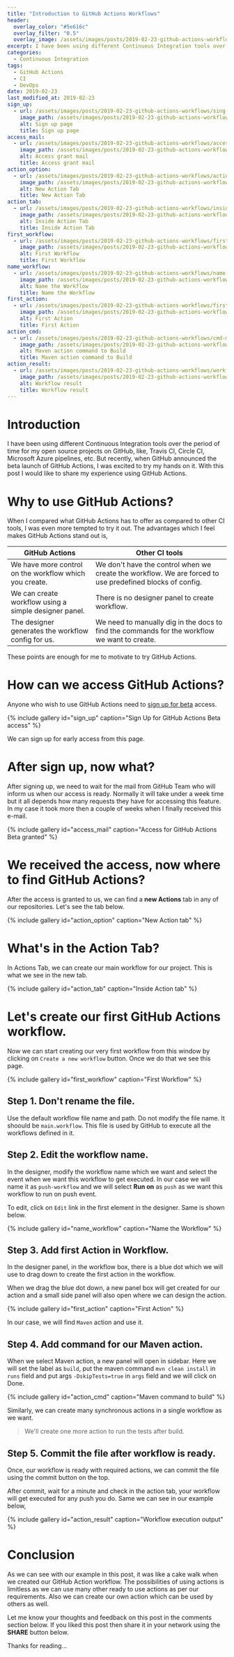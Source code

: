 ```yaml
---
title: "Introduction to GitHub Actions Workflows"
header:
  overlay_color: "#5e616c"
  overlay_filter: "0.5"
  overlay_image: /assets/images/posts/2019-02-23-github-actions-workflows/actions-bg.jpg
excerpt: I have been using different Continuous Integration tools over the period of time for my open source projects on GitHub, like, Travis CI, Circle CI, Microsoft Azure pipelines, etc. But recently, when GitHub announced the beta launch of GitHub Actions, I was excited to try my hands on it.
categories:
  - Continuous Integration
tags:
  - GitHub Actions
  - CI
  - DevOps
date: 2019-02-23
last_modified_at: 2019-02-23
sign_up:
  - url: /assets/images/posts/2019-02-23-github-actions-workflows/sing-up-page.jpg
    image_path: /assets/images/posts/2019-02-23-github-actions-workflows/sing-up-page.jpg
    alt: Sign up page
    title: Sign up page
access_mail:
  - url: /assets/images/posts/2019-02-23-github-actions-workflows/access-granted-mail.jpg
    image_path: /assets/images/posts/2019-02-23-github-actions-workflows/access-granted-mail.jpg
    alt: Access grant mail
    title: Access grant mail
action_option:
  - url: /assets/images/posts/2019-02-23-github-actions-workflows/action-tab.jpg
    image_path: /assets/images/posts/2019-02-23-github-actions-workflows/action-tab.jpg
    alt: New Action Tab
    title: New Action Tab
action_tab:
  - url: /assets/images/posts/2019-02-23-github-actions-workflows/inside-action.jpg
    image_path: /assets/images/posts/2019-02-23-github-actions-workflows/inside-action.jpg
    alt: Inside Action Tab
    title: Inside Action Tab
first_workflow:
  - url: /assets/images/posts/2019-02-23-github-actions-workflows/first-workflow.jpg
    image_path: /assets/images/posts/2019-02-23-github-actions-workflows/first-workflow.jpg
    alt: First Workflow
    title: First Workflow
name_workflow:
  - url: /assets/images/posts/2019-02-23-github-actions-workflows/name-workflow.jpg
    image_path: /assets/images/posts/2019-02-23-github-actions-workflows/name-workflow.jpg
    alt: Name the Workflow
    title: Name the Workflow
first_action:
  - url: /assets/images/posts/2019-02-23-github-actions-workflows/first-action.jpg
    image_path: /assets/images/posts/2019-02-23-github-actions-workflows/first-action.jpg
    alt: First Action
    title: First Action
action_cmd:
  - url: /assets/images/posts/2019-02-23-github-actions-workflows/cmd-maven-action.jpg
    image_path: /assets/images/posts/2019-02-23-github-actions-workflows/cmd-maven-action.jpg
    alt: Maven action command to Build
    title: Maven action command to Build
action_result:
  - url: /assets/images/posts/2019-02-23-github-actions-workflows/workflow-in-action.jpg
    image_path: /assets/images/posts/2019-02-23-github-actions-workflows/workflow-in-action.jpg
    alt: Workflow result
    title: Workflow result
---
```


# Introduction

I have been using different Continuous Integration tools over the period of time for my open source projects on GitHub, like, Travis CI, Circle CI, Microsoft Azure pipelines, etc. But recently, when GitHub announced the beta launch of GitHub Actions, I was excited to try my hands on it. With this post I would like to share my experience using GitHub Actions.

# Why to use GitHub Actions?

When I compared what GitHub Actions has to offer as compared to other CI tools, I was even more tempted to try it out. The advantages which I feel makes GitHub Actions stand out is,

| GitHub Actions | Other CI tools |
|----------------|----------------|
| We have more control on the workflow which you create. | We don't have the control when we create the workflow. We are forced to use predefined blocks of config. |
| We can create workflow using a simple designer panel. | There is no designer panel to create workflow. |
| The designer generates the workflow config for us. | We need to manually dig in the docs to find the commands for the workflow we want to create. |

These points are enough for me to motivate to try GitHub Actions.

# How can we access GitHub Actions?

Anyone who wish to use GitHub Actions need to [sign up for beta][sign-up] access.

{% include gallery id="sign_up" caption="Sign Up for GitHub Actions Beta access" %}

We can sign up for early access from this page.

# After sign up, now what?

After signing up, we need to wait for the mail from GitHub Team who will inform us when our access is ready. Normally it will take under a week time but it all depends how many requests they have for accessing this feature. In my case it took more then a couple of weeks when I finally received this e-mail.

{% include gallery id="access_mail" caption="Access for GitHub Actions Beta granted" %}

# We received the access, now where to find GitHub Actions?

After the access is granted to us, we can find a **new Actions** tab in any of our repositories. Let's see the tab below.

{% include gallery id="action_option" caption="New Action tab" %}

# What's in the Action Tab?

In Actions Tab, we can create our main workflow for our project. This is what we see in the new tab.

{% include gallery id="action_tab" caption="Inside Action tab" %}

# Let's create our first GitHub Actions workflow.

Now we can start creating our very first workflow from this window by clicking on `Create a new workflow` button. Once we do that we see this page.

{% include gallery id="first_workflow" caption="First Workflow" %}

## Step 1. Don't rename the file.

Use the default workflow file name and path. Do not modify the file name. It shoould be `main.workflow`. This file is used by GitHub to execute all the workflows defined in it.

## Step 2. Edit the workflow name.

In the designer, modify the workflow name which we want and select the event when we want this workflow to get executed. In our case we will name it as `push-workflow` and we will select **Run on** as `push` as we want this workflow to run on push event.

To edit, click on `Edit` link in the first element in the designer. Same is shown below.

{% include gallery id="name_workflow" caption="Name the Workflow" %}

## Step 3. Add first Action in Workflow.

In the designer panel, in the workflow box, there is a blue dot which we will use to drag down to create the first action in the workflow.

When we drag the blue dot down, a new panel box will get created for our action and a small side panel will also open where we can design the action.

{% include gallery id="first_action" caption="First Action" %}

In our case, we will find `Maven` action and use it.

## Step 4. Add command for our Maven action.

When we select Maven action, a new panel will open in sidebar. Here we will set the label as `build`, put the maven command `mvn clean install` in `runs` field and put args `-DskipTests=true` in `args` field and we will click on Done.

{% include gallery id="action_cmd" caption="Maven command to build" %}

Similarly, we can create many synchronous actions in a single workflow as we want.

> We'll create one more action to run the tests after build.

## Step 5. Commit the file after workflow is ready.

Once, our workflow is ready with required actions, we can commit the file using the commit button on the top.

After commit, wait for a minute and check in the action tab, your workflow will get executed for any push you do. Same we can see in our example below,

{% include gallery id="action_result" caption="Workflow execution output" %}

# Conclusion

As we can see with our example in this post, it was like a cake walk when we created our GitHub Action workflow. The possibilities of using actions is limitless as we can use many other ready to use actions as per our requirements. Also we can create our own action which can be used by others as well.

Let me know your thoughts and feedback on this post in the comments section below. If you liked this post then share it in your network using the **SHARE** button below.

Thanks for reading...

[sign-up]: https://github.com/features/actions
